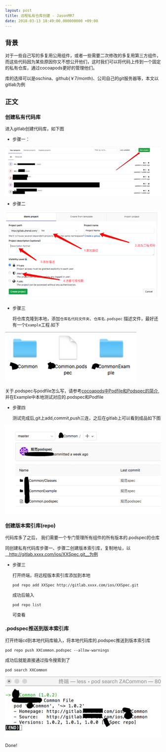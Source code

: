 ```yaml
---
layout: post
title: 远程私有仓库创建 - JasonMR7
date: 2018-03-13 18:49:00.000000000 +09:00
---
```


## 背景

对于一些自己写的多复用公用组件，或者一些需要二次修改的多复用第三方组件，而这些代码因为某些原因你又不想公开他们，这时我们可以将代码上传到一个固定的私有仓库，通过cocoapods更好的管理他们。

库的选择可以是oschina、github(￥7/month)、公司自己的git服务器等，本文以gitlab为例



## 正文

### 创建私有代码库

进入gitlab创建代码库，如下图

- 步骤一：

![alt](https://github.com/JasonMR7/JasonMR7.github.io/raw/master/assets/images/2018-03-13-远程私有仓库创建/远程私有仓库创建1.png)



- 步骤二

![alt](https://github.com/JasonMR7/JasonMR7.github.io/raw/master/assets/images/2018-03-13-远程私有仓库创建/远程私有仓库创建2.png)

- 步骤三

  将仓库克隆到本地，添加`仓库名代码文件夹`、`仓库名.podspec` 描述文件，最好还有一个`Example`工程.如下

![alt](https://github.com/JasonMR7/JasonMR7.github.io/raw/master/assets/images/2018-03-13-远程私有仓库创建/远程私有仓库创建3.png)

关于.podspec与podfile怎么写，请参考[cocoapods中Podfile和Podspec的简介](https://zhenai.lexiangla.com/teams/k100006/docs/c4a84ab4056811e8840a5254004b6d18),并在Example中本地测试对应的.podspec和Podfile

- 步骤四

  测试完成后,git上add,commit,push三连，之后在gitlab上可以看到成品如下图

![alt](https://github.com/JasonMR7/JasonMR7.github.io/raw/master/assets/images/2018-03-13-远程私有仓库创建/远程私有仓库创建4.png)

### 创建版本索引库(repo)

代码库多了之后， 我们需要一个专门管理所有组件的所有版本的.podspec的仓库

同创建私有代码库步骤一、步骤二创建版本索引库，复制地址，以__http://gitlab.xxxx.com/ios/XXSpec.git__为例

- 步骤三

  打开终端，将远程版本索引库添加到本地

  ```shell
  pod repo add XXSpec http://gitlab.xxxx.com/ios/XXSpec.git 
  ```

  成功后输入

  ```shell
  pod repo list
  ```

  可查看

### .podspec推送到版本索引库

打开终端cd到本地代码库输入，将本地代码库的.podspec推送到版本索引库

```shell
pod repo push XXCommon.podspec --allow-warnings
```

成功后就能直接通过指令搜索到了

```shell
pod search XXCommon
```

![alt](https://github.com/JasonMR7/JasonMR7.github.io/raw/master/assets/images/2018-03-13-远程私有仓库创建/远程私有仓库创建5.png)



Done!